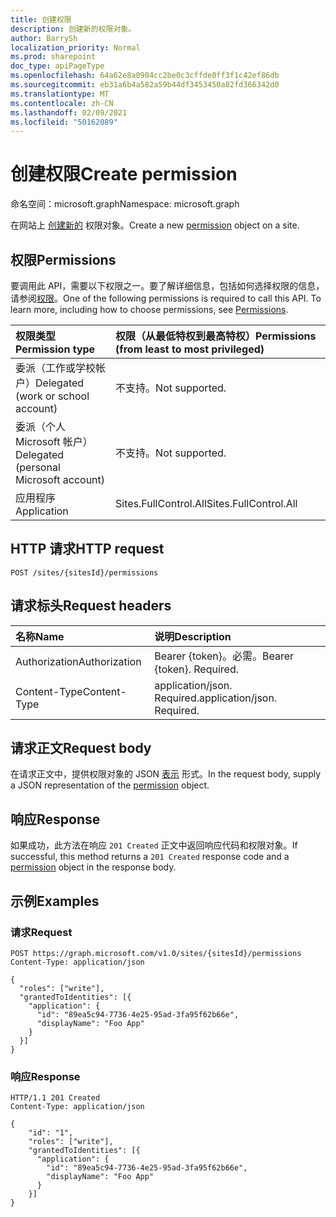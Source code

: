 ```yaml
---
title: 创建权限
description: 创建新的权限对象。
author: BarrySh
localization_priority: Normal
ms.prod: sharepoint
doc_type: apiPageType
ms.openlocfilehash: 64a62e8a0904cc2be0c3cffde0ff3f1c42ef86db
ms.sourcegitcommit: eb31a6b4a582a59b44df3453450a82fd366342d0
ms.translationtype: MT
ms.contentlocale: zh-CN
ms.lasthandoff: 02/09/2021
ms.locfileid: "50162089"
---
```

# <a name="create-permission"></a><span data-ttu-id="3b795-103">创建权限</span><span class="sxs-lookup"><span data-stu-id="3b795-103">Create permission</span></span>
<span data-ttu-id="3b795-104">命名空间：microsoft.graph</span><span class="sxs-lookup"><span data-stu-id="3b795-104">Namespace: microsoft.graph</span></span>

<span data-ttu-id="3b795-105">在网站上 [创建新的](../resources/permission.md) 权限对象。</span><span class="sxs-lookup"><span data-stu-id="3b795-105">Create a new [permission](../resources/permission.md) object on a site.</span></span>

## <a name="permissions"></a><span data-ttu-id="3b795-106">权限</span><span class="sxs-lookup"><span data-stu-id="3b795-106">Permissions</span></span>
<span data-ttu-id="3b795-p101">要调用此 API，需要以下权限之一。要了解详细信息，包括如何选择权限的信息，请参阅[权限](/graph/permissions-reference)。</span><span class="sxs-lookup"><span data-stu-id="3b795-p101">One of the following permissions is required to call this API. To learn more, including how to choose permissions, see [Permissions](/graph/permissions-reference).</span></span>

|<span data-ttu-id="3b795-109">权限类型</span><span class="sxs-lookup"><span data-stu-id="3b795-109">Permission type</span></span>                        | <span data-ttu-id="3b795-110">权限（从最低特权到最高特权）</span><span class="sxs-lookup"><span data-stu-id="3b795-110">Permissions (from least to most privileged)</span></span>
|:--------------------------------------|:-------------------------------------
|<span data-ttu-id="3b795-111">委派（工作或学校帐户）</span><span class="sxs-lookup"><span data-stu-id="3b795-111">Delegated (work or school account)</span></span>     | <span data-ttu-id="3b795-112">不支持。</span><span class="sxs-lookup"><span data-stu-id="3b795-112">Not supported.</span></span>
|<span data-ttu-id="3b795-113">委派（个人 Microsoft 帐户）</span><span class="sxs-lookup"><span data-stu-id="3b795-113">Delegated (personal Microsoft account)</span></span> | <span data-ttu-id="3b795-114">不支持。</span><span class="sxs-lookup"><span data-stu-id="3b795-114">Not supported.</span></span>
|<span data-ttu-id="3b795-115">应用程序</span><span class="sxs-lookup"><span data-stu-id="3b795-115">Application</span></span>                            | <span data-ttu-id="3b795-116">Sites.FullControl.All</span><span class="sxs-lookup"><span data-stu-id="3b795-116">Sites.FullControl.All</span></span>

## <a name="http-request"></a><span data-ttu-id="3b795-117">HTTP 请求</span><span class="sxs-lookup"><span data-stu-id="3b795-117">HTTP request</span></span>

<!-- {
  "blockType": "ignored"
}
-->
``` http
POST /sites/{sitesId}/permissions
```

## <a name="request-headers"></a><span data-ttu-id="3b795-118">请求标头</span><span class="sxs-lookup"><span data-stu-id="3b795-118">Request headers</span></span>
|<span data-ttu-id="3b795-119">名称</span><span class="sxs-lookup"><span data-stu-id="3b795-119">Name</span></span>|<span data-ttu-id="3b795-120">说明</span><span class="sxs-lookup"><span data-stu-id="3b795-120">Description</span></span>|
|:---|:---|
|<span data-ttu-id="3b795-121">Authorization</span><span class="sxs-lookup"><span data-stu-id="3b795-121">Authorization</span></span>|<span data-ttu-id="3b795-p102">Bearer {token}。必需。</span><span class="sxs-lookup"><span data-stu-id="3b795-p102">Bearer {token}. Required.</span></span>|
|<span data-ttu-id="3b795-124">Content-Type</span><span class="sxs-lookup"><span data-stu-id="3b795-124">Content-Type</span></span>|<span data-ttu-id="3b795-p103">application/json. Required.</span><span class="sxs-lookup"><span data-stu-id="3b795-p103">application/json. Required.</span></span>|

## <a name="request-body"></a><span data-ttu-id="3b795-127">请求正文</span><span class="sxs-lookup"><span data-stu-id="3b795-127">Request body</span></span>
<span data-ttu-id="3b795-128">在请求正文中，提供权限对象的 JSON [表示](../resources/permission.md) 形式。</span><span class="sxs-lookup"><span data-stu-id="3b795-128">In the request body, supply a JSON representation of the [permission](../resources/permission.md) object.</span></span>

## <a name="response"></a><span data-ttu-id="3b795-129">响应</span><span class="sxs-lookup"><span data-stu-id="3b795-129">Response</span></span>

<span data-ttu-id="3b795-130">如果成功，此方法在响应 `201 Created` 正文中返回响应代码[](../resources/permission.md)和权限对象。</span><span class="sxs-lookup"><span data-stu-id="3b795-130">If successful, this method returns a `201 Created` response code and a [permission](../resources/permission.md) object in the response body.</span></span>

## <a name="examples"></a><span data-ttu-id="3b795-131">示例</span><span class="sxs-lookup"><span data-stu-id="3b795-131">Examples</span></span>

### <a name="request"></a><span data-ttu-id="3b795-132">请求</span><span class="sxs-lookup"><span data-stu-id="3b795-132">Request</span></span>
<!-- {
  "blockType": "request",
  "name": "create_permission_from_"
}
-->
``` http
POST https://graph.microsoft.com/v1.0/sites/{sitesId}/permissions
Content-Type: application/json

{
  "roles": ["write"],
  "grantedToIdentities": [{
    "application": {
      "id": "89ea5c94-7736-4e25-95ad-3fa95f62b66e",
      "displayName": "Foo App"
    }
  }]
}
```


### <a name="response"></a><span data-ttu-id="3b795-133">响应</span><span class="sxs-lookup"><span data-stu-id="3b795-133">Response</span></span>

<!-- {
  "blockType": "response",
  "truncated": true,
  "@odata.type": "microsoft.graph.permission"
}
-->
``` http
HTTP/1.1 201 Created
Content-Type: application/json

{
    "id": "1",
    "roles": ["write"],
    "grantedToIdentities": [{
      "application": {
        "id": "89ea5c94-7736-4e25-95ad-3fa95f62b66e",
        "displayName": "Foo App"
      }
    }]
}
```

<!-- {
  "type": "#page.annotation",
  "section": "documentation",
  "tocPath": "Sites/Permissions/Create site permissions"
} -->
